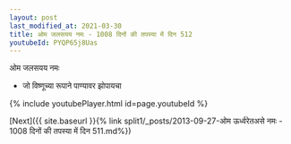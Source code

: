 ```yaml
---
layout: post
last_modified_at: 2021-03-30
title: ओम जलसयय नमः - 1008 दिनों की तपस्या में दिन 512
youtubeId: PYQP65j8Uas
---
```

 
 
 ओम जलसयय नमः  
 
 -  जो विष्णूच्या रूपाने पाण्यावर झोपायचा 
 
  
 
  
 
 
 
 
 
 


{% include youtubePlayer.html id=page.youtubeId %}
 
[Next]({{ site.baseurl }}{% link  split1/_posts/2013-09-27-ओम ऊर्ध्वरेतअसे नमः - 1008 दिनों की तपस्या में दिन 511.md%})
 
